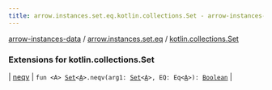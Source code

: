 ```yaml
---
title: arrow.instances.set.eq.kotlin.collections.Set - arrow-instances-data
---
```


[arrow-instances-data](../../index.html) / [arrow.instances.set.eq](../index.html) / [kotlin.collections.Set](./index.html)

### Extensions for kotlin.collections.Set

| [neqv](neqv.html) | `fun <A> `[`Set`](https://kotlinlang.org/api/latest/jvm/stdlib/kotlin.collections/-set/index.html)`<`[`A`](neqv.html#A)`>.neqv(arg1: `[`Set`](https://kotlinlang.org/api/latest/jvm/stdlib/kotlin.collections/-set/index.html)`<`[`A`](neqv.html#A)`>, EQ: Eq<`[`A`](neqv.html#A)`>): `[`Boolean`](https://kotlinlang.org/api/latest/jvm/stdlib/kotlin/-boolean/index.html) |

